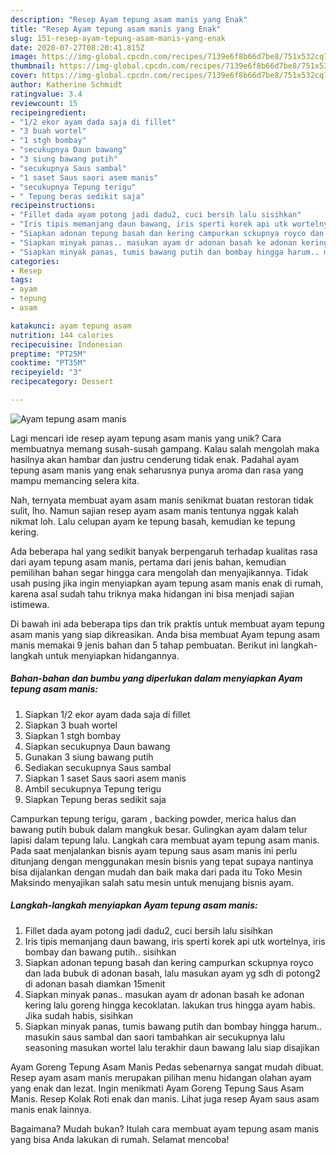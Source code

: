 ```yaml
---
description: "Resep Ayam tepung asam manis yang Enak"
title: "Resep Ayam tepung asam manis yang Enak"
slug: 151-resep-ayam-tepung-asam-manis-yang-enak
date: 2020-07-27T08:20:41.815Z
image: https://img-global.cpcdn.com/recipes/7139e6f8b66d7be8/751x532cq70/ayam-tepung-asam-manis-foto-resep-utama.jpg
thumbnail: https://img-global.cpcdn.com/recipes/7139e6f8b66d7be8/751x532cq70/ayam-tepung-asam-manis-foto-resep-utama.jpg
cover: https://img-global.cpcdn.com/recipes/7139e6f8b66d7be8/751x532cq70/ayam-tepung-asam-manis-foto-resep-utama.jpg
author: Katherine Schmidt
ratingvalue: 3.4
reviewcount: 15
recipeingredient:
- "1/2 ekor ayam dada saja di fillet"
- "3 buah wortel"
- "1 stgh bombay"
- "secukupnya Daun bawang"
- "3 siung bawang putih"
- "secukupnya Saus sambal"
- "1 saset Saus saori asem manis"
- "secukupnya Tepung terigu"
- " Tepung beras sedikit saja"
recipeinstructions:
- "Fillet dada ayam potong jadi dadu2, cuci bersih lalu sisihkan"
- "Iris tipis memanjang daun bawang, iris sperti korek api utk wortelnya, iris bombay dan bawang putih.. sisihkan"
- "Siapkan adonan tepung basah dan kering campurkan sckupnya royco dan lada bubuk di adonan basah, lalu masukan ayam yg sdh di potong2 di adonan basah diamkan 15menit"
- "Siapkan minyak panas.. masukan ayam dr adonan basah ke adonan kering lalu goreng hingga kecoklatan. lakukan trus hingga ayam habis. Jika sudah habis, sisihkan"
- "Siapkan minyak panas, tumis bawang putih dan bombay hingga harum.. masukin saus sambal dan saori tambahkan air secukupnya lalu seasoning masukan wortel lalu terakhir daun bawang lalu siap disajikan"
categories:
- Resep
tags:
- ayam
- tepung
- asam

katakunci: ayam tepung asam 
nutrition: 144 calories
recipecuisine: Indonesian
preptime: "PT25M"
cooktime: "PT35M"
recipeyield: "3"
recipecategory: Dessert

---
```



![Ayam tepung asam manis](https://img-global.cpcdn.com/recipes/7139e6f8b66d7be8/751x532cq70/ayam-tepung-asam-manis-foto-resep-utama.jpg)

Lagi mencari ide resep ayam tepung asam manis yang unik? Cara membuatnya memang susah-susah gampang. Kalau salah mengolah maka hasilnya akan hambar dan justru cenderung tidak enak. Padahal ayam tepung asam manis yang enak seharusnya punya aroma dan rasa yang mampu memancing selera kita.

Nah, ternyata membuat ayam asam manis senikmat buatan restoran tidak sulit, lho. Namun sajian resep ayam asam manis tentunya nggak kalah nikmat loh. Lalu celupan ayam ke tepung basah, kemudian ke tepung kering.

Ada beberapa hal yang sedikit banyak berpengaruh terhadap kualitas rasa dari ayam tepung asam manis, pertama dari jenis bahan, kemudian pemilihan bahan segar hingga cara mengolah dan menyajikannya. Tidak usah pusing jika ingin menyiapkan ayam tepung asam manis enak di rumah, karena asal sudah tahu triknya maka hidangan ini bisa menjadi sajian istimewa.


Di bawah ini ada beberapa tips dan trik praktis untuk membuat ayam tepung asam manis yang siap dikreasikan. Anda bisa membuat Ayam tepung asam manis memakai 9 jenis bahan dan 5 tahap pembuatan. Berikut ini langkah-langkah untuk menyiapkan hidangannya.

<!--inarticleads1-->

##### Bahan-bahan dan bumbu yang diperlukan dalam menyiapkan Ayam tepung asam manis:

1. Siapkan 1/2 ekor ayam dada saja di fillet
1. Siapkan 3 buah wortel
1. Siapkan 1 stgh bombay
1. Siapkan secukupnya Daun bawang
1. Gunakan 3 siung bawang putih
1. Sediakan secukupnya Saus sambal
1. Siapkan 1 saset Saus saori asem manis
1. Ambil secukupnya Tepung terigu
1. Siapkan  Tepung beras sedikit saja


Campurkan tepung terigu, garam , backing powder, merica halus dan bawang putih bubuk dalam mangkuk besar. Gulingkan ayam dalam telur lapisi dalam tepung lalu. Langkah cara membuat ayam tepung asam manis. Pada saat menjalankan bisnis ayam tepung saus asam manis ini perlu ditunjang dengan menggunakan mesin bisnis yang tepat supaya nantinya bisa dijalankan dengan mudah dan baik maka dari pada itu Toko Mesin Maksindo menyajikan salah satu mesin untuk menujang bisnis ayam. 

<!--inarticleads2-->

##### Langkah-langkah menyiapkan Ayam tepung asam manis:

1. Fillet dada ayam potong jadi dadu2, cuci bersih lalu sisihkan
1. Iris tipis memanjang daun bawang, iris sperti korek api utk wortelnya, iris bombay dan bawang putih.. sisihkan
1. Siapkan adonan tepung basah dan kering campurkan sckupnya royco dan lada bubuk di adonan basah, lalu masukan ayam yg sdh di potong2 di adonan basah diamkan 15menit
1. Siapkan minyak panas.. masukan ayam dr adonan basah ke adonan kering lalu goreng hingga kecoklatan. lakukan trus hingga ayam habis. Jika sudah habis, sisihkan
1. Siapkan minyak panas, tumis bawang putih dan bombay hingga harum.. masukin saus sambal dan saori tambahkan air secukupnya lalu seasoning masukan wortel lalu terakhir daun bawang lalu siap disajikan


Ayam Goreng Tepung Asam Manis Pedas sebenarnya sangat mudah dibuat. Resep ayam asam manis merupakan pilihan menu hidangan olahan ayam yang enak dan lezat. Ingin menikmati Ayam Goreng Tepung Saus Asam Manis. Resep Kolak Roti enak dan manis. Lihat juga resep Ayam saus asam manis enak lainnya. 

Bagaimana? Mudah bukan? Itulah cara membuat ayam tepung asam manis yang bisa Anda lakukan di rumah. Selamat mencoba!
